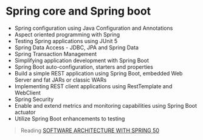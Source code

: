 # Spring core and Spring boot

- Spring configuration using Java Configuration and Annotations
- Aspect oriented programming with Spring
- Testing Spring applications using JUnit 5
- Spring Data Access - JDBC, JPA and Spring Data
- Spring Transaction Management
- Simplifying application development with Spring Boot
- Spring Boot auto-configuration, starters and properties
- Build a simple REST application using Spring Boot, embedded Web Server and fat JARs or classic WARs
- Implementing REST client applications using RestTemplate and WebClient
- Spring Security
- Enable and extend metrics and monitoring capabilities using Spring Boot actuator
- Utilize Spring Boot enhancements to testing

> Reading [SOFTWARE ARCHITECTURE WITH SPRING 50](https://www.evernote.com/l/AJB43Zms72BPaYIIk8gjdatzJJaHxkPbS9E/)
